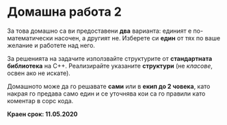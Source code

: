 # Домашна работа 2

За това домашно са ви предоставени **два** варианта: единият е по-математически насочен, а другият не. Изберете си **един** от тях по ваше желание и работете над него. 

За решенията на задачите използвайте структурите от **стандартната библиотека** на C++. Реализирайте указаните **структури** (не *класове*, освен ако не искате). 

Домашното може да го решавате **сами** или в **екип до 2 човека**, като накрая го предава само един и се уточнява кои са го правили като коментар в сорс кода. 

**Краен срок: 11.05.2020**